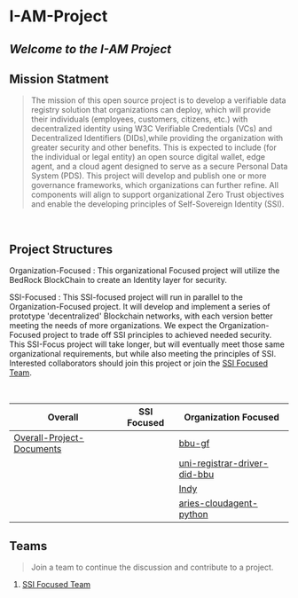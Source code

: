 # I-AM-Project 
*Welcome to the I-AM Project*
---

## Mission Statment 
> The mission of this open source project is to develop a verifiable data registry
solution that organizations can deploy, which will provide their individuals
(employees, customers, citizens, etc.) with decentralized identity using W3C
Verifiable Credentials (VCs) and Decentralized Identifiers (DIDs),while providing
the organization with greater security and other benefits. This is expected to
include (for the individual or legal entity) an open source digital wallet, edge
agent, and a cloud agent designed to serve as a secure Personal Data System
(PDS). This project will develop and publish one or more governance
frameworks, which organizations can further refine. All components will align to
support organizational Zero Trust objectives and enable the developing principles
of Self-Sovereign Identity (SSI).

<br/>

## Project Structures
Organization-Focused
: This organizational Focused project will utilize the BedRock BlockChain to create an Identity layer for security. 

SSI-Focused
: This SSI-focused project will run in parallel to the Organization-Focused project. It will develop and implement a series of prototype 'decentralized' Blockchain networks, with each version better meeting the needs of more organizations. We expect the Organization-Focused project to trade off SSI principles to achieved needed security. This SSI-Focus project will take longer, but will eventually meet those same organizational requirements, but while also meeting the principles of SSI. Interested collaborators should join this project or join the [SSI Focused Team](https://github.com/orgs/I-AM-project/teams/ssi-focused).

<br/>

| Overall | SSI Focused | Organization Focused |
| --------| -------------| -------------------- |
| [Overall-Project-Documents](https://github.com/I-AM-project/Overall-Project-Documents)|   | [bbu-gf](https://github.com/I-AM-project/bbu-gf) |
|         |              | [uni-registrar-driver-did-bbu](https://github.com/I-AM-project/uni-registrar-driver-did-bbu)|
|         |              | [Indy](https://github.com/I-AM-project/indy-sdk) |
|         |              | [aries-cloudagent-python](https://github.com/I-AM-project/aries-cloudagent-python)  |                                           


## Teams
> Join a team to continue the discussion and contribute to a project. 
1. [SSI Focused Team](https://github.com/orgs/I-AM-project/teams/ssi-focused)
